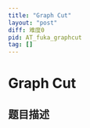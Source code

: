 ```yaml
---
title: "Graph Cut"
layout: "post"
diff: 难度0
pid: AT_fuka_graphcut
tag: []
---
```


# Graph Cut

## 题目描述

[problemUrl]: https://atcoder.jp/contests/fuka5/tasks/fuka_graphcut



